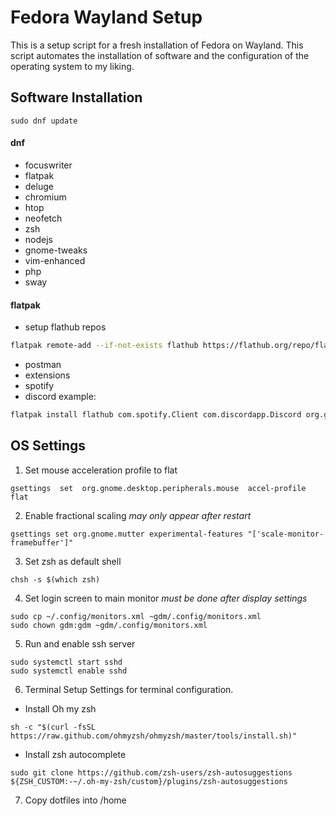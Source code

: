 # Fedora Wayland Setup
This is a setup script for a fresh installation of Fedora on Wayland. This script automates the installation of software and the configuration of the operating system to my liking. 

## Software Installation
```
sudo dnf update
```
#### dnf
- focuswriter
- flatpak
- deluge
- chromium
- htop
- neofetch
- zsh
- nodejs
- gnome-tweaks
- vim-enhanced
- php
- sway
#### flatpak
- setup flathub repos
```bash
flatpak remote-add --if-not-exists flathub https://flathub.org/repo/flathub.flatpakrepo
```
- postman
- extensions
- spotify
- discord
example:
```bash
flatpak install flathub com.spotify.Client com.discordapp.Discord org.gnome.Extensions
```
## OS Settings
1. Set mouse acceleration profile to flat
```
gsettings  set  org.gnome.desktop.peripherals.mouse  accel-profile  flat
```
2. Enable fractional scaling *may only appear after restart*
```
gsettings set org.gnome.mutter experimental-features "['scale-monitor-framebuffer']"
```

3. Set zsh as default shell
```
chsh -s $(which zsh)
```

4. Set login screen to main monitor *must be done after display settings*
```
sudo cp ~/.config/monitors.xml ~gdm/.config/monitors.xml
sudo chown gdm:gdm ~gdm/.config/monitors.xml
```

5. Run and enable ssh server
```
sudo systemctl start sshd
sudo systemctl enable sshd
```

6. Terminal Setup
Settings for terminal configuration.
- Install Oh my zsh
```
sh -c "$(curl -fsSL https://raw.github.com/ohmyzsh/ohmyzsh/master/tools/install.sh)"
```

- Install zsh autocomplete
```
sudo git clone https://github.com/zsh-users/zsh-autosuggestions ${ZSH_CUSTOM:-~/.oh-my-zsh/custom}/plugins/zsh-autosuggestions
```
7. Copy dotfiles into /home
